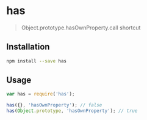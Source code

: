 # has

> Object.prototype.hasOwnProperty.call shortcut

## Installation

```sh
npm install --save has
```

## Usage

```js
var has = require('has');

has({}, 'hasOwnProperty'); // false
has(Object.prototype, 'hasOwnProperty'); // true
```
